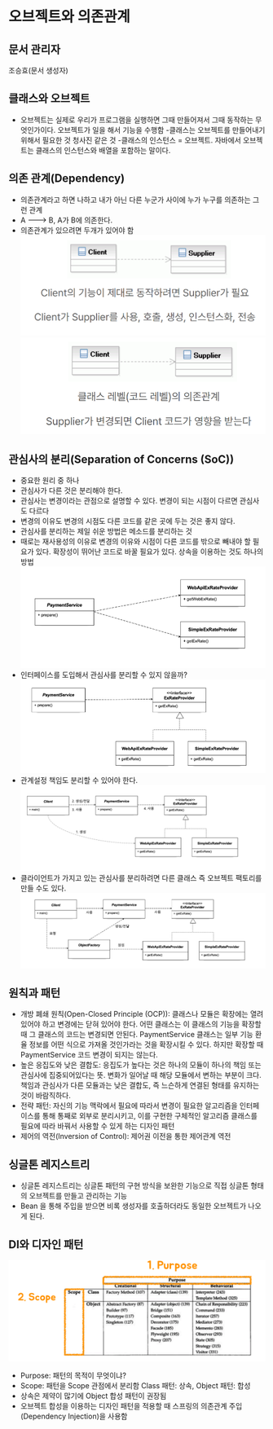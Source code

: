 # 오브젝트와 의존관계

## 문서 관리자

조승효(문서 생성자)

## 클래스와 오브젝트

- 오브젝트는 실제로 우리가 프로그램을 실행하면 그때 만들어져서 그때 동작하는 무엇인가이다. 오브젝트가 일을 해서 기능을 수행함 -클래스는 오브젝트를 만들어내기 위해서 필요한 것 청사진 같은 것 -클래스의 인스턴스 = 오브젝트. 자바에서 오브젝트는 클래스의 인스턴스와 배열을 포함하는 말이다.

## 의존 관계(Dependency)

- 의존관계라고 하면 나하고 내가 아닌 다른 누군가 사이에 누가 누구를 의존하는 그런 관계
- A ---> B, A가 B에 의존한다.
- 의존관계가 있으려면 두개가 있어야 함
  ![](./img/의존관계.png)
  ![](./img/클래스레벨의존관계.png)

## 관심사의 분리(Separation of Concerns (SoC))

- 중요한 원리 중 하나
- 관심사가 다른 것은 분리해야 한다.
- 관심사는 변경이라는 관점으로 설명할 수 있다. 변경이 되는 시점이 다르면 관심사도 다르다
- 변경의 이유도 변경의 시점도 다른 코드를 같은 곳에 두는 것은 좋지 않다.
- 관심사를 분리하는 제일 쉬운 방법은 메소드를 분리하는 것
- 때로는 재사용성의 이유로 변경의 이유와 시점이 다른 코드를 밖으로 빼내야 할 필요가 있다. 확장성이 뛰어난 코드로 바꿀 필요가 있다. 상속을 이용하는 것도 하나의 방법
  ![](./img/클래스분리다이어그램.png)
- 인터페이스를 도입해서 관심사를 분리할 수 있지 않을까?
  ![](./img/인터페이스분리.png)
- 관계설정 책임도 분리할 수 있어야 한다.
  ![](./img/관계설정분리다이어그램.png)
- 클라이언트가 가지고 있는 관심사를 분리하려면 다른 클래스 즉 오브젝트 팩토리를 만들 수도 있다.
  ![](./img/오브젝트팩토리.png)

## 원칙과 패턴

- 개방 폐쇄 원칙(Open-Closed Principle (OCP)): 클래스나 모듈은 확장에는 열려 있어야 하고 변경에는 닫혀 있어야 한다. 어떤 클래스는 이 클래스의 기능을 확장할 때 그 클래스의 코드는 변경되면 안된다. PaymentService 클래스는 일부 기능 환율 정보를 어떤 식으로 가져올 것인가라는 것을 확장시킬 수 있다. 하지만 확장할 때 PaymentService 코드 변경이 되지는 않는다.
- 높은 응집도와 낮은 결합도: 응집도가 높다는 것은 하나의 모듈이 하나의 책임 또는 관심사에 집중되어있다는 뜻. 변화가 일어날 때 해당 모듈에서 변하는 부분이 크다. 책임과 관심사가 다른 모듈과는 낮은 결합도, 즉 느슨하게 연결된 형태를 유지하는 것이 바람직하다.
- 전략 패턴: 자신의 기능 맥락에서 필요에 따라서 변경이 필요한 알고리즘을 인터페이스를 통해 통째로 외부로 분리시키고, 이를 구현한 구체적인 알고리즘 클래스를 필요에 따라 바꿔서 사용할 수 있게 하는 디자인 패턴
- 제어의 역전(Inversion of Control): 제어권 이전을 통한 제어관계 역전

## 싱글톤 레지스트리

- 싱글톤 레지스트리는 싱글톤 패턴의 구현 방식을 보완한 기능으로 직접 싱글톤 형태의 오브젝트를 만들고 관리하는 기능
- Bean 을 통해 주입을 받으면 비록 생성자를 호출하더라도 동일한 오브젝트가 나오게 된다.

## DI와 디자인 패턴

![](./img/디자인패턴.png)

- Purpose: 패턴의 목적이 무엇이냐?
- Scope: 패턴을 Scope 관점에서 분리함 Class 패턴: 상속, Object 패턴: 합성
- 상속은 제약이 많기에 Object 합성 패턴이 권장됨
- 오브젝트 합성을 이용하는 디자인 패턴을 적용할 때 스프링의 의존관계 주입(Dependency Injection)을 사용함
